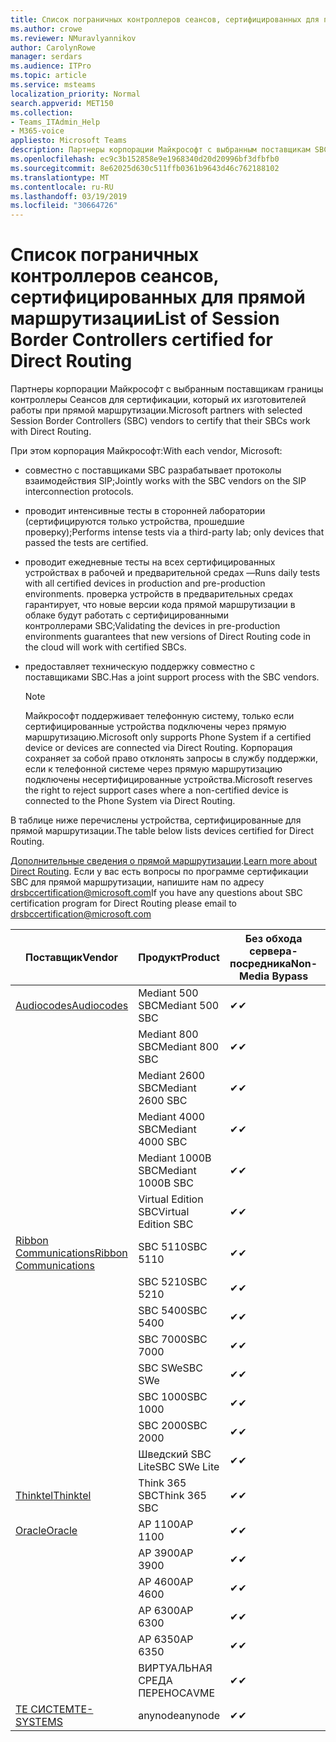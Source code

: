 ```yaml
---
title: Список пограничных контроллеров сеансов, сертифицированных для прямой маршрутизации
ms.author: crowe
ms.reviewer: NMuravlyannikov
author: CarolynRowe
manager: serdars
ms.audience: ITPro
ms.topic: article
ms.service: msteams
localization_priority: Normal
search.appverid: MET150
ms.collection:
- Teams_ITAdmin_Help
- M365-voice
appliesto: Microsoft Teams
description: Партнеры корпорации Майкрософт с выбранным поставщикам SBC для подтверждения своей SBC работать с прямой маршрутизации.
ms.openlocfilehash: ec9c3b152858e9e1968340d20d20996bf3dfbfb0
ms.sourcegitcommit: 8e62025d630c511ffb0361b9643d46c762188102
ms.translationtype: MT
ms.contentlocale: ru-RU
ms.lasthandoff: 03/19/2019
ms.locfileid: "30664726"
---
```

# <a name="list-of-session-border-controllers-certified-for-direct-routing"></a><span data-ttu-id="929b8-103">Список пограничных контроллеров сеансов, сертифицированных для прямой маршрутизации</span><span class="sxs-lookup"><span data-stu-id="929b8-103">List of Session Border Controllers certified for Direct Routing</span></span>

<span data-ttu-id="929b8-104">Партнеры корпорации Майкрософт с выбранным поставщикам границы контроллеры Сеансов для сертификации, который их изготовителей работы при прямой маршрутизации.</span><span class="sxs-lookup"><span data-stu-id="929b8-104">Microsoft partners with selected Session Border Controllers (SBC) vendors to certify that their SBCs work with Direct Routing.</span></span> 

<span data-ttu-id="929b8-105">При этом корпорация Майкрософт:</span><span class="sxs-lookup"><span data-stu-id="929b8-105">With each vendor, Microsoft:</span></span> 

- <span data-ttu-id="929b8-106">совместно с поставщиками SBC разрабатывает протоколы взаимодействия SIP;</span><span class="sxs-lookup"><span data-stu-id="929b8-106">Jointly works with the SBC vendors on the SIP interconnection protocols.</span></span>
- <span data-ttu-id="929b8-107">проводит интенсивные тесты в сторонней лаборатории (сертифицируются только устройства, прошедшие проверку);</span><span class="sxs-lookup"><span data-stu-id="929b8-107">Performs intense tests via a third-party lab; only devices that passed the tests are certified.</span></span> 
- <span data-ttu-id="929b8-108">проводит ежедневные тесты на всех сертифицированных устройствах в рабочей и предварительной средах —</span><span class="sxs-lookup"><span data-stu-id="929b8-108">Runs daily tests with all certified devices in production and pre-production environments.</span></span> <span data-ttu-id="929b8-109">проверка устройств в предварительных средах гарантирует, что новые версии кода прямой маршрутизации в облаке будут работать с сертифицированными контроллерами SBC;</span><span class="sxs-lookup"><span data-stu-id="929b8-109">Validating the devices in pre-production environments guarantees that new versions of Direct Routing code in the cloud will work with certified SBCs.</span></span> 
- <span data-ttu-id="929b8-110">предоставляет техническую поддержку совместно с поставщиками SBC.</span><span class="sxs-lookup"><span data-stu-id="929b8-110">Has a joint support process with the SBC vendors.</span></span>


  > [!NOTE]
  > <span data-ttu-id="929b8-111">Майкрософт поддерживает телефонную систему, только если сертифицированные устройства подключены через прямую маршрутизацию.</span><span class="sxs-lookup"><span data-stu-id="929b8-111">Microsoft only supports Phone System if a certified device or devices are connected via Direct Routing.</span></span> <span data-ttu-id="929b8-112">Корпорация сохраняет за собой право отклонять запросы в службу поддержки, если к телефонной системе через прямую маршрутизацию подключены несертифицированные устройства.</span><span class="sxs-lookup"><span data-stu-id="929b8-112">Microsoft reserves the right to reject support cases where a non-certified device is connected to the Phone System via Direct Routing.</span></span> 

<span data-ttu-id="929b8-113">В таблице ниже перечислены устройства, сертифицированные для прямой маршрутизации.</span><span class="sxs-lookup"><span data-stu-id="929b8-113">The table below lists devices certified for Direct Routing.</span></span> 

<span data-ttu-id="929b8-114">[Дополнительные сведения о прямой маршрутизации](https://aka.ms/dr).</span><span class="sxs-lookup"><span data-stu-id="929b8-114">[Learn more about Direct Routing](https://aka.ms/dr).</span></span> <span data-ttu-id="929b8-115">Если у вас есть вопросы по программе сертификации SBC для прямой маршрутизации, напишите нам по адресу drsbccertification@microsoft.com</span><span class="sxs-lookup"><span data-stu-id="929b8-115">If you have any questions about SBC certification program for Direct Routing please email to drsbccertification@microsoft.com</span></span>


|                                                       <span data-ttu-id="929b8-116">Поставщик</span><span class="sxs-lookup"><span data-stu-id="929b8-116">Vendor</span></span>                                                        |       <span data-ttu-id="929b8-117">Продукт</span><span class="sxs-lookup"><span data-stu-id="929b8-117">Product</span></span>       | <span data-ttu-id="929b8-118">Без обхода сервера-посредника</span><span class="sxs-lookup"><span data-stu-id="929b8-118">Non-Media Bypass</span></span> | <span data-ttu-id="929b8-119">Обход сервера-посредника</span><span class="sxs-lookup"><span data-stu-id="929b8-119">Media Bypass</span></span> | <span data-ttu-id="929b8-120">Версия ПО</span><span class="sxs-lookup"><span data-stu-id="929b8-120">Software Version</span></span> |
|---------------------------------------------------------------------------------------------------------------------|---------------------|------------------|--------------|------------------|
| [<span data-ttu-id="929b8-121">Audiocodes</span><span class="sxs-lookup"><span data-stu-id="929b8-121">Audiocodes</span></span>](https://www.audiocodes.com/solutions-products/products/products-for-microsoft-365/direct-routing-for-microsoft-teams) |   <span data-ttu-id="929b8-122">Mediant 500 SBC</span><span class="sxs-lookup"><span data-stu-id="929b8-122">Mediant 500 SBC</span></span>   |     <span data-ttu-id="929b8-123">&#10004;</span><span class="sxs-lookup"><span data-stu-id="929b8-123">&#10004;</span></span>     |   <span data-ttu-id="929b8-124">&#10004;</span><span class="sxs-lookup"><span data-stu-id="929b8-124">&#10004;</span></span>    |  <span data-ttu-id="929b8-125">7.20A.250.003</span><span class="sxs-lookup"><span data-stu-id="929b8-125">7.20A.250.003</span></span>   |
|                                                                                                                     |   <span data-ttu-id="929b8-126">Mediant 800 SBC</span><span class="sxs-lookup"><span data-stu-id="929b8-126">Mediant 800 SBC</span></span>   |     <span data-ttu-id="929b8-127">&#10004;</span><span class="sxs-lookup"><span data-stu-id="929b8-127">&#10004;</span></span>     |   <span data-ttu-id="929b8-128">&#10004;</span><span class="sxs-lookup"><span data-stu-id="929b8-128">&#10004;</span></span>     |  <span data-ttu-id="929b8-129">7.20A.250.003</span><span class="sxs-lookup"><span data-stu-id="929b8-129">7.20A.250.003</span></span>   |
|                                                                                                                     |  <span data-ttu-id="929b8-130">Mediant 2600 SBC</span><span class="sxs-lookup"><span data-stu-id="929b8-130">Mediant 2600 SBC</span></span>   |     <span data-ttu-id="929b8-131">&#10004;</span><span class="sxs-lookup"><span data-stu-id="929b8-131">&#10004;</span></span>     |   <span data-ttu-id="929b8-132">&#10004;</span><span class="sxs-lookup"><span data-stu-id="929b8-132">&#10004;</span></span>    |  <span data-ttu-id="929b8-133">7.20A.250.003</span><span class="sxs-lookup"><span data-stu-id="929b8-133">7.20A.250.003</span></span>   |
|                                                                                                                     |  <span data-ttu-id="929b8-134">Mediant 4000 SBC</span><span class="sxs-lookup"><span data-stu-id="929b8-134">Mediant 4000 SBC</span></span>   |     <span data-ttu-id="929b8-135">&#10004;</span><span class="sxs-lookup"><span data-stu-id="929b8-135">&#10004;</span></span>     |   <span data-ttu-id="929b8-136">&#10004;</span><span class="sxs-lookup"><span data-stu-id="929b8-136">&#10004;</span></span>     |  <span data-ttu-id="929b8-137">7.20A.250.003</span><span class="sxs-lookup"><span data-stu-id="929b8-137">7.20A.250.003</span></span>   |
|                                                                                                                     | <span data-ttu-id="929b8-138">Mediant 1000B SBC</span><span class="sxs-lookup"><span data-stu-id="929b8-138">Mediant 1000B  SBC</span></span>  |     <span data-ttu-id="929b8-139">&#10004;</span><span class="sxs-lookup"><span data-stu-id="929b8-139">&#10004;</span></span>     |   <span data-ttu-id="929b8-140">&#10004;</span><span class="sxs-lookup"><span data-stu-id="929b8-140">&#10004;</span></span>     |  <span data-ttu-id="929b8-141">7.20A.250.003</span><span class="sxs-lookup"><span data-stu-id="929b8-141">7.20A.250.003</span></span>   |
|                                                                                                                     | <span data-ttu-id="929b8-142">Virtual Edition SBC</span><span class="sxs-lookup"><span data-stu-id="929b8-142">Virtual Edition SBC</span></span> |     <span data-ttu-id="929b8-143">&#10004;</span><span class="sxs-lookup"><span data-stu-id="929b8-143">&#10004;</span></span>     |   <span data-ttu-id="929b8-144">&#10004;</span><span class="sxs-lookup"><span data-stu-id="929b8-144">&#10004;</span></span>     |  <span data-ttu-id="929b8-145">7.20A.250.003</span><span class="sxs-lookup"><span data-stu-id="929b8-145">7.20A.250.003</span></span>  |
|  [<span data-ttu-id="929b8-146">Ribbon Communications</span><span class="sxs-lookup"><span data-stu-id="929b8-146">Ribbon Communications</span></span>](https://ribboncommunications.com/solutions/enterprise-solutions/microsoft-skype-business)  |      <span data-ttu-id="929b8-147">SBC 5110</span><span class="sxs-lookup"><span data-stu-id="929b8-147">SBC 5110</span></span>       |     <span data-ttu-id="929b8-148">&#10004;</span><span class="sxs-lookup"><span data-stu-id="929b8-148">&#10004;</span></span>     |   <span data-ttu-id="929b8-149">&#10004;</span><span class="sxs-lookup"><span data-stu-id="929b8-149">&#10004;</span></span>    |       <span data-ttu-id="929b8-150">V6.2</span><span class="sxs-lookup"><span data-stu-id="929b8-150">V6.2</span></span>       |
|                                                                                                                     |      <span data-ttu-id="929b8-151">SBC 5210</span><span class="sxs-lookup"><span data-stu-id="929b8-151">SBC 5210</span></span>       |     <span data-ttu-id="929b8-152">&#10004;</span><span class="sxs-lookup"><span data-stu-id="929b8-152">&#10004;</span></span>     |  <span data-ttu-id="929b8-153">&#10004;</span><span class="sxs-lookup"><span data-stu-id="929b8-153">&#10004;</span></span>    |       <span data-ttu-id="929b8-154">V6.2</span><span class="sxs-lookup"><span data-stu-id="929b8-154">V6.2</span></span>       |
|                                                                                                                     |      <span data-ttu-id="929b8-155">SBC 5400</span><span class="sxs-lookup"><span data-stu-id="929b8-155">SBC 5400</span></span>       |     <span data-ttu-id="929b8-156">&#10004;</span><span class="sxs-lookup"><span data-stu-id="929b8-156">&#10004;</span></span>     |   <span data-ttu-id="929b8-157">&#10004;</span><span class="sxs-lookup"><span data-stu-id="929b8-157">&#10004;</span></span>   |       <span data-ttu-id="929b8-158">V6.2</span><span class="sxs-lookup"><span data-stu-id="929b8-158">V6.2</span></span>       |
|                                                                                                                     |      <span data-ttu-id="929b8-159">SBC 7000</span><span class="sxs-lookup"><span data-stu-id="929b8-159">SBC 7000</span></span>       |     <span data-ttu-id="929b8-160">&#10004;</span><span class="sxs-lookup"><span data-stu-id="929b8-160">&#10004;</span></span>     |   <span data-ttu-id="929b8-161">&#10004;</span><span class="sxs-lookup"><span data-stu-id="929b8-161">&#10004;</span></span>    |       <span data-ttu-id="929b8-162">V6.2</span><span class="sxs-lookup"><span data-stu-id="929b8-162">V6.2</span></span>       |
|                                                                                                                     |       <span data-ttu-id="929b8-163">SBC SWe</span><span class="sxs-lookup"><span data-stu-id="929b8-163">SBC SWe</span></span>       |     <span data-ttu-id="929b8-164">&#10004;</span><span class="sxs-lookup"><span data-stu-id="929b8-164">&#10004;</span></span>     |   <span data-ttu-id="929b8-165">&#10004;</span><span class="sxs-lookup"><span data-stu-id="929b8-165">&#10004;</span></span>   |       <span data-ttu-id="929b8-166">V6.2</span><span class="sxs-lookup"><span data-stu-id="929b8-166">V6.2</span></span>       |
|                                                                                                                     |      <span data-ttu-id="929b8-167">SBC 1000</span><span class="sxs-lookup"><span data-stu-id="929b8-167">SBC 1000</span></span>       |     <span data-ttu-id="929b8-168">&#10004;</span><span class="sxs-lookup"><span data-stu-id="929b8-168">&#10004;</span></span>     |   <span data-ttu-id="929b8-169">&#10004;</span><span class="sxs-lookup"><span data-stu-id="929b8-169">&#10004;</span></span>    |      <span data-ttu-id="929b8-170">v8.0.1</span><span class="sxs-lookup"><span data-stu-id="929b8-170">v8.0.1</span></span>     |
|                                                                                                                     |      <span data-ttu-id="929b8-171">SBC 2000</span><span class="sxs-lookup"><span data-stu-id="929b8-171">SBC 2000</span></span>       |     <span data-ttu-id="929b8-172">&#10004;</span><span class="sxs-lookup"><span data-stu-id="929b8-172">&#10004;</span></span>     |   <span data-ttu-id="929b8-173">&#10004;</span><span class="sxs-lookup"><span data-stu-id="929b8-173">&#10004;</span></span>   |     <span data-ttu-id="929b8-174">v8.0.1</span><span class="sxs-lookup"><span data-stu-id="929b8-174">v8.0.1</span></span>     |
|                                                                                                                     |    <span data-ttu-id="929b8-175">Шведский SBC Lite</span><span class="sxs-lookup"><span data-stu-id="929b8-175">SBC SWe Lite</span></span>     |     <span data-ttu-id="929b8-176">&#10004;</span><span class="sxs-lookup"><span data-stu-id="929b8-176">&#10004;</span></span>     |  <span data-ttu-id="929b8-177">&#10004;</span><span class="sxs-lookup"><span data-stu-id="929b8-177">&#10004;</span></span>    |      <span data-ttu-id="929b8-178">v8.0.1</span><span class="sxs-lookup"><span data-stu-id="929b8-178">v8.0.1</span></span>    |
|                     [<span data-ttu-id="929b8-179">Thinktel</span><span class="sxs-lookup"><span data-stu-id="929b8-179">Thinktel</span></span>](https://www.thinktel.ca/services/think-365/think-365-overview/)                      |    <span data-ttu-id="929b8-180">Think 365 SBC</span><span class="sxs-lookup"><span data-stu-id="929b8-180">Think 365 SBC</span></span>    |     <span data-ttu-id="929b8-181">&#10004;</span><span class="sxs-lookup"><span data-stu-id="929b8-181">&#10004;</span></span>     |   <span data-ttu-id="929b8-182">Ожидание</span><span class="sxs-lookup"><span data-stu-id="929b8-182">Pending</span></span>    |       <span data-ttu-id="929b8-183">V1.4</span><span class="sxs-lookup"><span data-stu-id="929b8-183">V1.4</span></span>       |
|                     [<span data-ttu-id="929b8-184">Oracle</span><span class="sxs-lookup"><span data-stu-id="929b8-184">Oracle</span></span>](https://www.oracle.com/industries/communications/enterprise-session-border-controller/microsoft.html)                      |    <span data-ttu-id="929b8-185">AP 1100</span><span class="sxs-lookup"><span data-stu-id="929b8-185">AP 1100</span></span>      |    <span data-ttu-id="929b8-186">&#10004;</span><span class="sxs-lookup"><span data-stu-id="929b8-186">&#10004;</span></span>     |   <span data-ttu-id="929b8-187">Ожидание</span><span class="sxs-lookup"><span data-stu-id="929b8-187">Pending</span></span>  |   <span data-ttu-id="929b8-188">ECZ8.1m1p6</span><span class="sxs-lookup"><span data-stu-id="929b8-188">ECZ8.1m1p6</span></span>  |
|                                                                                                                    |    <span data-ttu-id="929b8-189">AP 3900</span><span class="sxs-lookup"><span data-stu-id="929b8-189">AP 3900</span></span>           |    <span data-ttu-id="929b8-190">&#10004;</span><span class="sxs-lookup"><span data-stu-id="929b8-190">&#10004;</span></span>     |   <span data-ttu-id="929b8-191">Ожидание</span><span class="sxs-lookup"><span data-stu-id="929b8-191">Pending</span></span>  |   <span data-ttu-id="929b8-192">ECZ8.1m1p6</span><span class="sxs-lookup"><span data-stu-id="929b8-192">ECZ8.1m1p6</span></span>  | 
|                                                                                                                    |      <span data-ttu-id="929b8-193">AP 4600</span><span class="sxs-lookup"><span data-stu-id="929b8-193">AP 4600</span></span>         |    <span data-ttu-id="929b8-194">&#10004;</span><span class="sxs-lookup"><span data-stu-id="929b8-194">&#10004;</span></span>   |   <span data-ttu-id="929b8-195">Ожидание</span><span class="sxs-lookup"><span data-stu-id="929b8-195">Pending</span></span>    |     <span data-ttu-id="929b8-196">ECZ8.1m1p6</span><span class="sxs-lookup"><span data-stu-id="929b8-196">ECZ8.1m1p6</span></span>  |
|                                                                                                                    |      <span data-ttu-id="929b8-197">AP 6300</span><span class="sxs-lookup"><span data-stu-id="929b8-197">AP 6300</span></span>         |    <span data-ttu-id="929b8-198">&#10004;</span><span class="sxs-lookup"><span data-stu-id="929b8-198">&#10004;</span></span>   |   <span data-ttu-id="929b8-199">Ожидание</span><span class="sxs-lookup"><span data-stu-id="929b8-199">Pending</span></span>    |     <span data-ttu-id="929b8-200">ECZ8.1m1p6</span><span class="sxs-lookup"><span data-stu-id="929b8-200">ECZ8.1m1p6</span></span>  |
|                                                                                                                   |      <span data-ttu-id="929b8-201">AP 6350</span><span class="sxs-lookup"><span data-stu-id="929b8-201">AP 6350</span></span>           |    <span data-ttu-id="929b8-202">&#10004;</span><span class="sxs-lookup"><span data-stu-id="929b8-202">&#10004;</span></span>   |   <span data-ttu-id="929b8-203">Ожидание</span><span class="sxs-lookup"><span data-stu-id="929b8-203">Pending</span></span>    |     <span data-ttu-id="929b8-204">ECZ8.1m1p6</span><span class="sxs-lookup"><span data-stu-id="929b8-204">ECZ8.1m1p6</span></span>  |                                             
|                                                                                                                    |      <span data-ttu-id="929b8-205">ВИРТУАЛЬНАЯ СРЕДА ПЕРЕНОСА</span><span class="sxs-lookup"><span data-stu-id="929b8-205">VME</span></span>           |    <span data-ttu-id="929b8-206">&#10004;</span><span class="sxs-lookup"><span data-stu-id="929b8-206">&#10004;</span></span>    |   <span data-ttu-id="929b8-207">Ожидание</span><span class="sxs-lookup"><span data-stu-id="929b8-207">Pending</span></span>    |     <span data-ttu-id="929b8-208">ECZ8.1m1p6</span><span class="sxs-lookup"><span data-stu-id="929b8-208">ECZ8.1m1p6</span></span>   |
|                     [<span data-ttu-id="929b8-209">TE СИСТЕМ</span><span class="sxs-lookup"><span data-stu-id="929b8-209">TE-SYSTEMS</span></span>](https://www.anynode.de/anynode-and-microsoft-teams/)                               |     <span data-ttu-id="929b8-210">anynode</span><span class="sxs-lookup"><span data-stu-id="929b8-210">anynode</span></span>         |     <span data-ttu-id="929b8-211">&#10004;</span><span class="sxs-lookup"><span data-stu-id="929b8-211">&#10004;</span></span>   |  <span data-ttu-id="929b8-212">&#10004;</span><span class="sxs-lookup"><span data-stu-id="929b8-212">&#10004;</span></span>   |      <span data-ttu-id="929b8-213">V3.16.2</span><span class="sxs-lookup"><span data-stu-id="929b8-213">v3.16.2</span></span>      |
